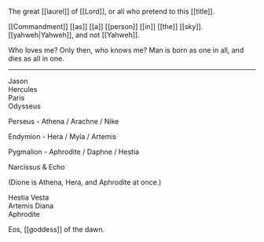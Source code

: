 The great [[laurel]] of [[Lord]], or all who pretend to this [[title]].

[[Commandment]] [[as]] [[a]] [[person]] [[in]] [[the]] [[sky]]. [[yahweh|Yahweh]], and not [[Yahweh]].

Who loves me? Only then, who knows me? Man is born as one in all, and dies as all in one.
* * *
Jason  
Hercules  
Paris  
Odysseus  
  
Perseus - Athena / Arachne / Nike  
  
Endymion - Hera / Myia / Artemis  
  
Pygmalion - Aphrodite / Daphne / Hestia  
  
Narcissus & Echo  
  
(Dione is Athena, Hera, and Aphrodite at once.)

Hestia Vesta  
Artemis Diana  
Aphrodite  
  
Eos, [[goddess]] of the dawn.